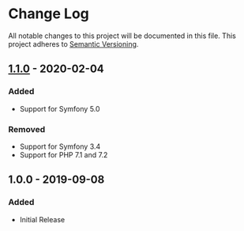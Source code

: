 # Change Log
All notable changes to this project will be documented in this file.
This project adheres to [Semantic Versioning](http://semver.org/).

## [1.1.0](https://github.com/Runroom/TranslationBundle/compare/1.0.0...1.1.0) - 2020-02-04
### Added
- Support for Symfony 5.0

### Removed
- Support for Symfony 3.4
- Support for PHP 7.1 and 7.2

## 1.0.0 - 2019-09-08
### Added
- Initial Release
